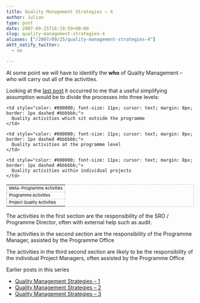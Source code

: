 ```yaml
---
title: Quality Management Strategies – 4
author: Julian
type: post
date: 2007-09-25T16:19:59+00:00
slug: quality-management-strategies-4 
aliases: ["/2007/09/25/quality-management-strategies-4"]
aktt_notify_twitter:
  - no

---
```

At some point we will have to identify the **who** of Quality Management – who will carry out all of the activities.

Looking at the [last post][1] it occurred to me that a useful simplifying assumption would be to divide the processes into three levels:

<table style="cursor: default; border: 1px dashed #bbbbbb;" border="0">
  <tr>
    <td style="color: #000000; font-size: 11px; cursor: text; margin: 8px; border: 1px dashed #bbbbbb;">
      Meta-Programme Activities
    </td>
    
    <td style="color: #000000; font-size: 11px; cursor: text; margin: 8px; border: 1px dashed #bbbbbb;">
      Quality activities which sit outside the programme
    </td>
  </tr>
  
  <tr>
    <td style="color: #000000; font-size: 11px; cursor: text; margin: 8px; border: 1px dashed #bbbbbb;">
      Programme Activities
    </td>
    
    <td style="color: #000000; font-size: 11px; cursor: text; margin: 8px; border: 1px dashed #bbbbbb;">
      Quality activities at the programme level
    </td>
  </tr>
  
  <tr>
    <td style="color: #000000; font-size: 11px; cursor: text; margin: 8px; border: 1px dashed #bbbbbb;">
      Project Quality Activities
    </td>
    
    <td style="color: #000000; font-size: 11px; cursor: text; margin: 8px; border: 1px dashed #bbbbbb;">
      Quality activities within individual projects
    </td>
  </tr>
</table>

<ins style="border-bottom-width: 1px; border-bottom-style: solid; border-bottom-color: green; text-decoration: none; color: green;" datetime="2007-09-26T07:51:13+00:00"></ins>

The activities in the first section are the responsibility of the SRO / Programme Director, often with external help such as audit.

The activities in the second section are the responsibility of the Programme Manager, assisted by the Programme Office

The activities in the third second section are likely to be the responsibility of the individual Project Managers, often assisted by the Programme Office

Earlier posts in this series

  * [Quality Management Strategies &#8211; 1][2]
  * [Quality Management Strategies &#8211; 2][3]
  * [Quality Management Strategies &#8211; 3][4]

 [1]: https://www.synesthesia.co.uk/blog/archives/2007/09/25/quality-management-strategies-3/
 [2]: https://www.synesthesia.co.uk/blog/archives/2007/09/25/quality-management-strategies-1/ "Permanent Link to Quality Management Strategies - 1"
 [3]: https://www.synesthesia.co.uk/blog/archives/2007/09/25/quality-management-strategies-2/ "Permanent Link to Quality Management Strategies - 2"
 [4]: https://www.synesthesia.co.uk/blog/archives/2007/09/25/quality-management-strategies-3/ "Permanent Link to Quality Management Strategies - 2"